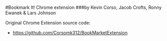 #Bookmark It! Chrome extension
###by Kevin Corso, Jacob Crofts, Ronny Ewanek & Lars Johnson

Original Chrome Extension source code:
  - https://github.com/Corsomk312/BookMarketExtension